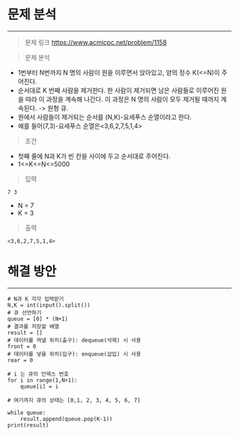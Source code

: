 # 문제 분석 
---

> 문제 링크 
https://www.acmicpc.net/problem/1158

> 문제 분석 
- 1번부터 N번까지 N 명의 사람이 원을 이루면서 앉아있고, 양의 정수 K(<=N)이 주어진다. 
- 순서대로 K 번째 사람을 제거한다. 한 사람이 제거되면 남은 사람들로 이루어진 원을 따라 이 과정을 계속해 나간다. 이 과정은 N 명의 사람이 모두 제거될 때까지 계속된다. -> 원형 큐. 
- 원에서 사람들이 제거되는 순서를 (N,K)-요세푸스 순열이라고 한다. 
- 예를 들어(7,3)-요세푸스 순열은<3,6,2,7,5,1,4>

> 조건 
- 첫째 줄에 N과 K가 빈 칸을 사이에 두고 순서대로 주어진다. 
- 1<=K<=N<=5000

> 입력 

```
7 3
```
- N = 7
- K = 3
> 출력 

```
<3,6,2,7,5,1,4>
```

# 해결 방안 
---
```
# N과 K 각각 입력받기 
N,K = int(input().split())
# 큐 선언하기 
queue = [0] * (N+1) 
# 결과를 저장할 배열 
result = []
# 데이터를 꺼낼 위치(출구): dequeue(삭제) 시 사용
front = 0
# 데이터를 넣을 위치(입구): enqueue(삽입) 시 사용 
rear = 0 

# i 는 큐의 인덱스 번호 
for i in range(1,N+1):
	queue[i] = i

# 여기까지 큐의 상태는 [0,1, 2, 3, 4, 5, 6, 7]

while queue: 
	result.append(queue.pop(K-1))
print(result)
	
```